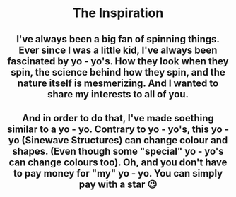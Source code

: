 <h1 align="center"> The Inspiration </h1>

<h2 align="center"> I've always been a big fan of spinning things. Ever since I was a little kid, I've always been fascinated by yo - yo's. How they look when they spin, the science behind how they spin, and the nature itself is mesmerizing. And I wanted to share my interests to all of you. </h2>

<h2 align="center"> And in order to do that, I've made soething similar to a yo - yo. Contrary to yo - yo's, this yo - yo (Sinewave Structures) can change colour and shapes. (Even though some "special" yo - yo's can change colours too). Oh, and you don't have to pay money for "my" yo - yo. You can simply pay with a star 😉

